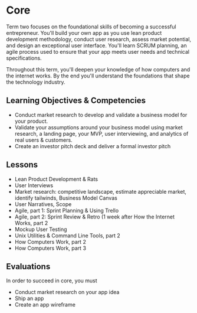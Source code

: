 # Core

Term two focuses on the foundational skills of becoming a successful entrepreneur. You'll build your own app as you use lean product development methodology, conduct user research, assess market potential, and design an exceptional user interface. You'll learn SCRUM planning, an agile process used to ensure that your app meets user needs and technical specifications.

Throughout this term, you'll  deepen your knowledge of how computers and the internet works. By the end you'll understand the foundations that shape the technology industry.


## Learning Objectives & Competencies
* Conduct market research to develop and validate a business model for your product.
* Validate your assumptions around your business model using market research, a landing page, your MVP, user interviewing, and analytics of real users & customers.
* Create an investor pitch deck and deliver a formal investor pitch

## Lessons
* Lean Product Development & Rats   
* User Interviews
* Market research: competitive landscape, estimate appreciable market, identify tailwinds, Business Model Canvas
* User Narratives, Scope
* Agile, part 1: Sprint Planning & Using Trello
* Agile, part 2: Sprint Review & Retro (1 week after How the Internet Works, part 2
* Mockup User Testing
* Unix Utilities & Command Line Tools, part 2
* How Computers Work, part 2
* How Computers Work, part 3



## Evaluations
In order to succeed in core, you must
* Conduct market research on your app idea
* Ship an app
* Create an app wireframe

